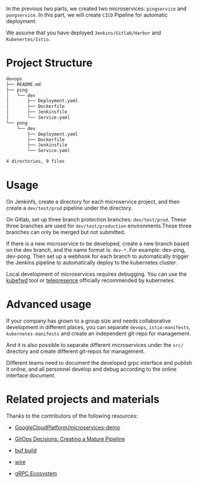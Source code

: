 In the previous two parts, we created two microservices: `pingservice` and `pongservice`. In this part, we will
create `CICD` Pipeline for automatic deployment.

We assume that you have deployed `Jenkins/Gitlab/Harbor` and `Kubenertes/Istio`.

# Project Structure

```bash
devops
├── README.md
├── ping
│   └── dev
│       ├── Deployment.yaml
│       ├── Dockerfile
│       ├── Jenkinsfile
│       └── Service.yaml
└── pong
    └── dev
        ├── Deployment.yaml
        ├── Dockerfile
        ├── Jenkinsfile
        └── Service.yaml

4 directories, 9 files
```

# Usage

On Jenkinfs, create a directory for each microservice project, and then create a `dev/test/prod` pipeline under the
directory.

On Gitlab, set up three branch protection branches: `dev/test/prod`. These three branches are used
for `dev/test/production` environments.These three branches can only be merged but not submitted.

If there is a new microservice to be developed, create a new branch based on the dev branch, and the name format
is: `dev-*`. For example: dev-ping, dev-pong.
Then set up a webhook for each branch to automatically trigger the Jenkins pipeline to automatically deploy to the
kubernetes cluster.

Local development of microservices requires debugging. You can use
the [kubefwd](https://github.com/txn2/kubefwd "kubefwd") tool
or [telepresence](https://kubernetes.io/zh-cn/docs/tasks/debug/debug-cluster/local-debugging/ "telepresence") officially
recommended by kubernetes.

# Advanced usage

If your company has grown to a group size and needs collaborative development in different places, you can
separate `devops`, `istio-manifests`, `kubernetes-manifests` and create an independent git-repo for management.

And it is also possible to separate different microservices under the `src/` directory and create different git-repos
for management.

Different teams need to document the developed grpc interface and publish it online, and all personnel develop and debug
according to the online interface document.

# Related projects and materials

Thanks to the contributors of the following resources:

- [GoogleCloudPlatform/microservices-demo](https://github.com/GoogleCloudPlatform/microservices-demo "GoogleCloudPlatform / microservices-demo")

- [GitOps Decisions: Creating a Mature Pipeline](https://blog.container-solutions.com/gitops-decisions "GitOps Decisions: Creating a Mature Pipeline")

- [buf build](https://buf.build/ "buf build")

- [wire](https://github.com/google/wire "wire")

- [gRPC Ecosystem](https://github.com/grpc-ecosystem "gRPC Ecosystem")









